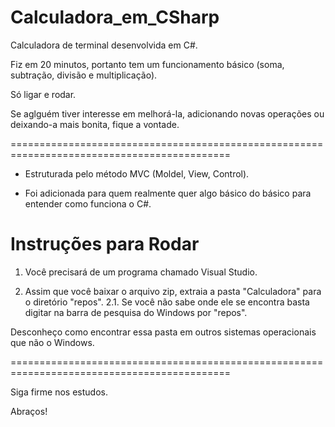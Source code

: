 # Calculadora_em_CSharp

Calculadora de terminal desenvolvida em C#.

Fiz em 20 minutos, portanto tem um funcionamento básico (soma, subtração, divisão e multiplicação).

Só ligar e rodar.

Se aglguém tiver interesse em melhorá-la, adicionando novas operações ou deixando-a mais bonita, fique a vontade.

============================================================================================

- Estruturada pelo método MVC (Moldel, View, Control).

- Foi adicionada para quem realmente quer algo básico do básico para entender como funciona o C#.


# Instruções para Rodar

1. Você precisará de um programa chamado Visual Studio.

2. Assim que você baixar o arquivo zip, extraia a pasta "Calculadora" para o diretório "repos".
 2.1. Se você não sabe onde ele se encontra basta digitar na barra de pesquisa do Windows por "repos".
 
Desconheço como encontrar essa pasta em outros sistemas operacionais que não o Windows.

============================================================================================

Siga firme nos estudos.

Abraços!
